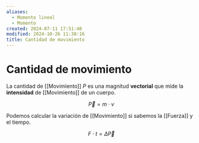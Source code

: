 ```yaml
---
aliases:
  - Momento lineal
  - Momento
created: 2024-07-11 17:51:40
modified: 2024-10-26 11:38:16
title: Cantidad de movimiento
---
```


# Cantidad de movimiento

La cantidad de [[Movimiento]] $P$ es una magnitud **vectorial** que mide la **intensidad** de [[Movimiento]] de un cuerpo.

$$
\overrightarrow{P} = m \cdot v
$$

Podemos calcular la variación de [[Movimiento]] si sabemos la [[Fuerza]] y el tiempo.

$$
F \cdot t = \Delta \overrightarrow{P}
$$

